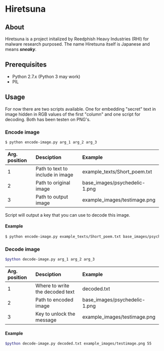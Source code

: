 # Hiretsuna

## About

Hiretsuna is a project initalized by Reedphish Heavy Industries (RHI) for malware research purposed.
The name Hiretsuna itself is Japanese and means ___sneaky___. 

## Prerequisites

* Python 2.7.x (Python 3 may work)
* PIL

## Usage

For now there are two scripts available. One for embedding "secret" text in image hidden in RGB values
of the first "column" and one script for decoding. Both has been testen on PNG's.

### Encode image

```bash
$ python encode-image.py arg_1 arg_2 arg_3
```

| Arg. position | Desciption                       | Example                       |
| :------------ | :------------------------------- | :---------------------------- |
| 1             | Path to text to include in image | example_texts/Short_poem.txt  |
| 2             | Path to original image           | base_images/psychedelic-1.png |
| 3             | Path to output image             | example_images/testimage.png  |

Script will output a key that you can use to decode this image.

#### Example
```bash
$ python encode-image.py example_texts/Short_poem.txt base_images/psychedelic-1.png example_images/testimage.png
```

### Decode image

```bash
$python decode-image.py arg_1 arg_2 arg_3
```

| Arg. position | Desciption                      | Example                       |
| :------------ | :------------------------------ | :---------------------------- |
| 1             | Where to write the decoded text | decoded.txt                   |
| 2             | Path to encoded image           | base_images/psychedelic-1.png |
| 3             | Key to unlock the message       | example_images/testimage.png  |


#### Example
```bash
$python decode-image.py decoded.txt example_images/testimage.png 55
```